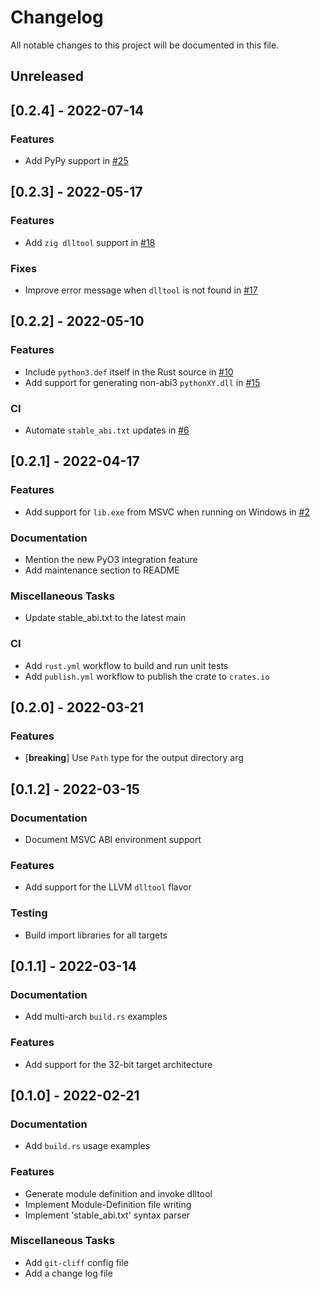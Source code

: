 # Changelog

All notable changes to this project will be documented in this file.

## Unreleased

## [0.2.4] - 2022-07-14

### Features

- Add PyPy support in [#25](https://github.com/PyO3/python3-dll-a/pull/25)

## [0.2.3] - 2022-05-17

### Features

- Add `zig dlltool` support in [#18](https://github.com/pyo3/python3-dll-a/pull/18)

### Fixes

- Improve error message when `dlltool` is not found in [#17](https://github.com/pyo3/python3-dll-a/pull/17)

## [0.2.2] - 2022-05-10

### Features

- Include `python3.def` itself in the Rust source in [#10](https://github.com/pyo3/python3-dll-a/pull/10)
- Add support for generating non-abi3 `pythonXY.dll` in [#15](https://github.com/pyo3/python3-dll-a/pull/15)

### CI

- Automate `stable_abi.txt` updates in [#6](https://github.com/pyo3/python3-dll-a/pull/6)

## [0.2.1] - 2022-04-17

### Features

- Add support for `lib.exe` from MSVC when running on Windows in [#2](https://github.com/pyo3/python3-dll-a/pull/2)

### Documentation

- Mention the new PyO3 integration feature
- Add maintenance section to README

### Miscellaneous Tasks

- Update stable_abi.txt to the latest main

### CI

- Add `rust.yml` workflow to build and run unit tests
- Add `publish.yml` workflow to publish the crate to `crates.io`

## [0.2.0] - 2022-03-21

### Features

- [**breaking**] Use `Path` type for the output directory arg

## [0.1.2] - 2022-03-15

### Documentation

- Document MSVC ABI environment support

### Features

- Add support for the LLVM `dlltool` flavor

### Testing

- Build import libraries for all targets

## [0.1.1] - 2022-03-14

### Documentation

- Add multi-arch `build.rs` examples

### Features

- Add support for the 32-bit target architecture

## [0.1.0] - 2022-02-21

### Documentation

- Add `build.rs` usage examples

### Features

- Generate module definition and invoke dlltool
- Implement Module-Definition file writing
- Implement 'stable_abi.txt' syntax parser

### Miscellaneous Tasks

- Add `git-cliff` config file
- Add a change log file

<!-- generated by git-cliff -->
